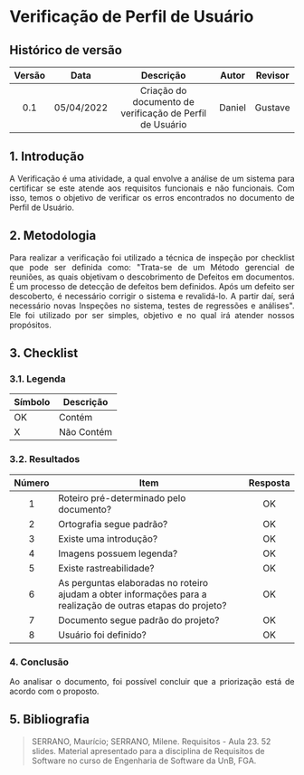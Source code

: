# Verificação de Perfil de Usuário

## Histórico de versão

|Versão | Data | Descrição | Autor|  Revisor |
| :--: | :--: | :--: | :--: | :--:  |
| 0.1 | 05/04/2022  | Criação do documento de verificação de Perfil de Usuário | Daniel |  Gustave |

## 1. Introdução
<p style="text-align: justify;"> A Verificação é uma atividade, a qual envolve a análise de um sistema para certificar se este atende aos requisitos funcionais e não funcionais. Com isso, temos o objetivo de verificar os erros encontrados no documento de Perfil de Usuário.
</p>

## 2. Metodologia
<p style="text-align: justify;">Para realizar a verificação foi utilizado a técnica de inspeção por checklist que pode ser definida como: "Trata-se de um Método gerencial de reuniões, as quais objetivam o descobrimento de Defeitos em documentos. É um processo de detecção de defeitos bem definidos. Após um defeito ser descoberto, é necessário corrigir o sistema e revalidá-lo. A partir daí, será necessário novas Inspeções no sistema, testes de regressões e análises". Ele foi utilizado por ser simples, objetivo e no qual irá atender nossos propósitos.
</p>

## 3. Checklist

### 3.1. Legenda
|Símbolo|Descrição|
|--|--|
|OK|Contém|
|X|Não Contém|

### 3.2. Resultados

| Número | Item | Resposta |
| :--: | -- | :--: |
| 1 | Roteiro pré-determinado pelo documento? | OK |
| 2 | Ortografia segue padrão? | OK |
| 3 | Existe uma introdução? | OK |
| 4 | Imagens possuem legenda? | OK |
| 5 | Existe rastreabilidade? | OK |
| 6 | As perguntas elaboradas no roteiro ajudam a obter informações para a realização de outras etapas do projeto? | OK |
| 7 | Documento segue padrão do projeto? | OK |
| 8 | Usuário foi definido? | OK |

### 4. Conclusão
<p style="text-align: justify;">Ao analisar o documento, foi possível concluir que a priorização está de acordo com o proposto.
</p>


## 5. Bibliografia

> SERRANO, Maurício; SERRANO, Milene. Requisitos - Aula 23. 52 slides. Material apresentado para a disciplina de Requisitos de Software no curso de Engenharia de Software da UnB, FGA.
